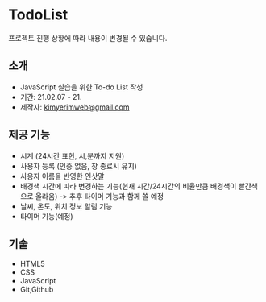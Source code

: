 # TodoList

프로젝트 진행 상황에 따라 내용이 변경될 수 있습니다.

## 소개

- JavaScript 실습을 위한 To-do List 작성
- 기간: 21.02.07 - 21.
- 제작자: kimyerimweb@gmail.com

## 제공 기능

- 시계 (24시간 표현, 시,분까지 지원)
- 사용자 등록 (인증 없음, 창 종료시 유지)
- 사용자 이름을 반영한 인삿말
- 배경색 시간에 따라 변경하는 기능(현재 시간/24시간의 비율만큼 배경색이 빨간색으로 올라옴) -> 추후 타이머 기능과 함께 쓸 예정
- 날씨, 온도, 위치 정보 알림 기능
- 타이머 기능(예정)

## 기술

- HTML5
- CSS
- JavaScript
- Git,Github
